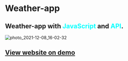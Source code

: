 # Weather-app
<h2>Weather-app with <strong style="color:aqua">JavaScript</strong> and <strong style="color:aqua">API</strong>.</h2>

![photo_2021-12-08_16-02-32](https://user-images.githubusercontent.com/83240328/145197721-14e9c79b-5a8a-4855-8438-7786754b8e89.jpg)

<h2><a href="https://hakimov-dev.github.io/Weather-app/" target="_blank">View website on demo</a></23>
